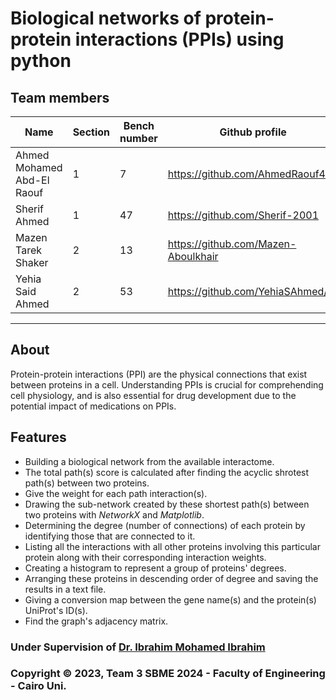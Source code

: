 # Biological networks of protein-protein interactions (PPIs) using python

## Team members
Name| Section | Bench number | Github profile
--- | --- | --- | --- |
Ahmed Mohamed Abd-El Raouf | 1 | 7 | https://github.com/AhmedRaouf481
Sherif Ahmed  | 1 | 47 | https://github.com/Sherif-2001
Mazen Tarek Shaker | 2 | 13 | https://github.com/Mazen-Aboulkhair
Yehia Said Ahmed | 2 | 53 | https://github.com/YehiaSAhmed/
___
## About
Protein-protein interactions (PPI) are the physical connections that exist between proteins in a cell. Understanding PPIs is crucial for comprehending cell physiology, and is also essential for drug development due to the potential impact of medications on PPIs.
## Features
* Building a biological network from the available interactome.
* The total path(s) score is calculated after finding the acyclic shrotest path(s) between two proteins.
* Give the weight for each path interaction(s).
* Drawing the sub-network created by these shortest path(s) between two proteins with *NetworkX* and *Matplotlib*.
* Determining the degree (number of connections) of each protein by identifying those that are connected to it.
* Listing all the interactions with all other proteins involving this particular protein along with their corresponding interaction weights.
* Creating a histogram to represent a group of proteins' degrees.
* Arranging these proteins in descending order of degree and saving the results in a text file.
* Giving a conversion map between the gene name(s) and the protein(s) UniProt's ID(s).
* Find the graph's adjacency matrix.
### Under Supervision of [Dr. Ibrahim Mohamed Ibrahim](https://github.com/Ibrahim-Youssef)
### Copyright © 2023, Team 3 SBME 2024 - Faculty of Engineering - Cairo Uni. 
